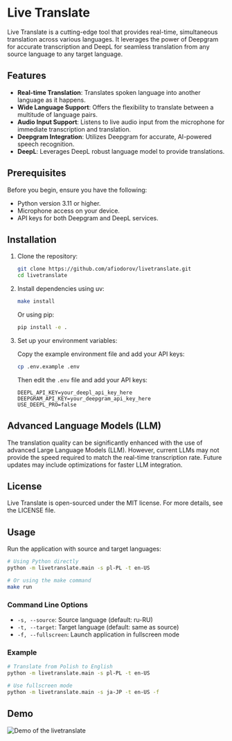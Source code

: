 # Live Translate

Live Translate is a cutting-edge tool that provides real-time, simultaneous
translation across various languages. It leverages the power of Deepgram for
accurate transcription and DeepL for seamless translation from any
source language to any target language.

## Features

- **Real-time Translation**: Translates spoken language into another language as it happens.
- **Wide Language Support**: Offers the flexibility to translate between a multitude of language pairs.
- **Audio Input Support**: Listens to live audio input from the microphone for immediate transcription and translation.
- **Deepgram Integration**: Utilizes Deepgram for accurate, AI-powered speech recognition.
- **DeepL**: Leverages DeepL robust language model to provide translations.

## Prerequisites

Before you begin, ensure you have the following:

- Python version 3.11 or higher.
- Microphone access on your device.
- API keys for both Deepgram and DeepL services.

## Installation

1. Clone the repository:
   ```bash
   git clone https://github.com/afiodorov/livetranslate.git
   cd livetranslate
   ```

2. Install dependencies using uv:
   ```bash
   make install
   ```
   
   Or using pip:
   ```bash
   pip install -e .
   ```

3. Set up your environment variables:
   
   Copy the example environment file and add your API keys:
   ```bash
   cp .env.example .env
   ```
   
   Then edit the `.env` file and add your API keys:
   ```
   DEEPL_API_KEY=your_deepl_api_key_here
   DEEPGRAM_API_KEY=your_deepgram_api_key_here
   USE_DEEPL_PRO=false
   ```

## Advanced Language Models (LLM)

The translation quality can be significantly enhanced with the use of advanced
Large Language Models (LLM). However, current LLMs may not provide the speed
required to match the real-time transcription rate. Future updates may include
optimizations for faster LLM integration.

## License

Live Translate is open-sourced under the MIT license. For more details, see the LICENSE file.

## Usage

Run the application with source and target languages:

```bash
# Using Python directly
python -m livetranslate.main -s pl-PL -t en-US

# Or using the make command
make run
```

### Command Line Options

- `-s, --source`: Source language (default: ru-RU)
- `-t, --target`: Target language (default: same as source)
- `-f, --fullscreen`: Launch application in fullscreen mode

### Example

```bash
# Translate from Polish to English
python -m livetranslate.main -s pl-PL -t en-US

# Use fullscreen mode
python -m livetranslate.main -s ja-JP -t en-US -f
```

## Demo

![Demo of the livetranslate](https://github.com/afiodorov/livetranslate/raw/main/demo.gif)

